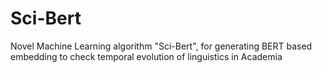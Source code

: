 # Sci-Bert
Novel Machine Learning algorithm "Sci-Bert", for generating BERT based embedding to check temporal evolution of linguistics in Academia
